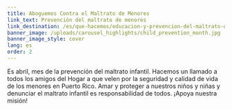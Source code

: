 ```yaml
---
title: Aboguemos Contra el Maltrato de Menores
link_text: Prevención del maltrato de menores
link_destination: /es/que-hacemos/educacion-y-prevencion-del-maltrato-de-menores/
banner_image: /uploads/carousel_highlights/child_prevention_month.jpg
banner_image_style: cover
lang: es
order: 2
---
```

Es abril, mes de la prevención del maltrato infantil. Hacemos un llamado a todos los amigos del Hogar a que velen por la seguridad y calidad de vida de los menores en Puerto Rico. Amar y proteger a nuestros niños y niñas y denunciar el maltrato infantil es responsabilidad de todos. ¡Apoya nuestra misión!
